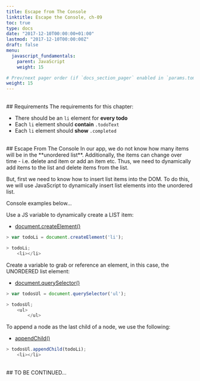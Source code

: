```yaml
---
title: Escape from The Console
linktitle: Escape the Console, ch-09
toc: true
type: docs
date: "2017-12-10T00:00:00+01:00"
lastmod: "2017-12-10T00:00:00Z"
draft: false
menu:
  javascript_fundamentals:
    parent: JavaScript
    weight: 15

# Prev/next pager order (if `docs_section_pager` enabled in `params.toml`)
weight: 15
---
```


<br>
## Requirements
The requirements for this chapter:  

- There should be an `li` element for **every todo**  
- Each `li` element should **contain** `.todoText`  
- Each `li` element should **show** `.completed`   

<br>
## Escape From The Console
In our app, we do not know how many items will be in the **unordered list**. Additionally, the items can change over time - i.e. delete and item or add an item etc. Thus, we need to dynamically add items to the list and delete items from the list.  

But, first we need to know how to insert list items into the DOM. To do this, we will use JavaScript to dynamically insert list elements into the unordered list.  

Console examples below...  

Use a JS variable to dynamically create a LIST item:  
- [document.createElement()](https://www.w3schools.com/jsref/met_document_createelement.asp)  
```javascript
> var todoLi = document.createElement('li');

> todoLi;
    <li></li>
```  

Create a variable to grab or reference an element, in this case, the UNORDERED list element:  
- [document.querySelector()](https://www.w3schools.com/jsref/met_document_queryselector.asp)  
```javascript
> var todosUl = document.querySelector('ul');

> todosUl;
    <ul>
        </ul>
```

To append a node as the last child of a node, we use the following:  
- [appendChild()](https://www.w3schools.com/jsref/met_node_appendchild.asp)  
```javascript
> todosUl.appendChild(todoLi);
    <li></li>
```

<br>
## TO BE CONTINUED...